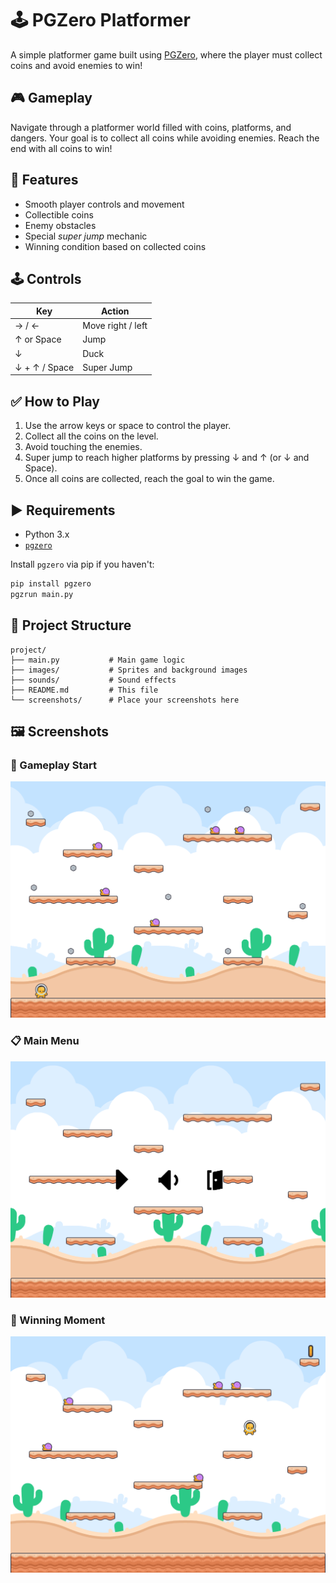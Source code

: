 # 🕹️ PGZero Platformer

A simple platformer game built using [PGZero](https://pygame-zero.readthedocs.io/en/stable/), where the player must collect coins and avoid enemies to win!

## 🎮 Gameplay

Navigate through a platformer world filled with coins, platforms, and dangers. Your goal is to collect all coins while avoiding enemies. Reach the end with all coins to win!

## 🧠 Features

- Smooth player controls and movement  
- Collectible coins  
- Enemy obstacles  
- Special *super jump* mechanic  
- Winning condition based on collected coins  

## 🕹️ Controls

| Key             | Action              |
|------------------|---------------------|
| → / ←            | Move right / left   |
| ↑ or Space       | Jump                |
| ↓                | Duck                |
| ↓ + ↑ / Space    | Super Jump          |

## ✅ How to Play

1. Use the arrow keys or space to control the player.  
2. Collect all the coins on the level.  
3. Avoid touching the enemies.  
4. Super jump to reach higher platforms by pressing ↓ and ↑ (or ↓ and Space).  
5. Once all coins are collected, reach the goal to win the game.  

## ▶️ Requirements

- Python 3.x  
- [`pgzero`](https://pygame-zero.readthedocs.io/)  

Install `pgzero` via pip if you haven't:

```bash
pip install pgzero
pgzrun main.py
```
## 📁 Project Structure

```
project/
├── main.py           # Main game logic
├── images/           # Sprites and background images
├── sounds/           # Sound effects
├── README.md         # This file
└── screenshots/      # Place your screenshots here
```

## 🖼️ Screenshots

### 🏁 Gameplay Start
![Gameplay Start](screenshots/gameplay_one.png)

### 📋 Main Menu
![Main Menu](screenshots/menu.png)

### 🎉 Winning Moment
![Victory Screen](screenshots/winning.png)

